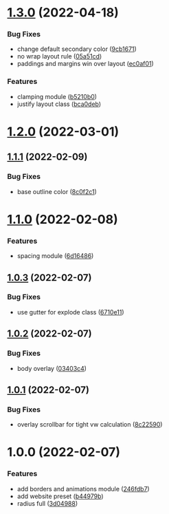 # [1.3.0](https://github.com/chialab/cells/compare/v1.2.0...v1.3.0) (2022-04-18)


### Bug Fixes

* change default secondary color ([9cb1671](https://github.com/chialab/cells/commit/9cb1671c4175ec70d4b05040b5fd76728abe09b0))
* no wrap layout rule ([05a51cd](https://github.com/chialab/cells/commit/05a51cd46d2046e2c1c9ac9b82abfd8e53fbb457))
* paddings and margins win over layout ([ec0af01](https://github.com/chialab/cells/commit/ec0af0177dfe500aeff56f72bd3f061d7610208e))


### Features

* clamping module ([b5210b0](https://github.com/chialab/cells/commit/b5210b0cc02278fd3c7aae42bb9850c0be737208))
* justify layout class ([bca0deb](https://github.com/chialab/cells/commit/bca0deb3de9c861ebb4bb272e04c359996dc4c36))

# [1.2.0](https://github.com/chialab/cells/compare/v1.1.1...v1.2.0) (2022-03-01)

## [1.1.1](https://github.com/chialab/cells/compare/v1.1.0...v1.1.1) (2022-02-09)


### Bug Fixes

* base outline color ([8c0f2c1](https://github.com/chialab/cells/commit/8c0f2c1bdb64a7a699289c1d371a4db03325da4d))

# [1.1.0](https://github.com/chialab/cells/compare/v1.0.3...v1.1.0) (2022-02-08)


### Features

* spacing module ([6d16486](https://github.com/chialab/cells/commit/6d1648686e97a7c352b327ced24790d67fc7b5b8))

## [1.0.3](https://github.com/chialab/cells/compare/v1.0.2...v1.0.3) (2022-02-07)


### Bug Fixes

* use gutter for explode class ([6710e11](https://github.com/chialab/cells/commit/6710e11c04f55cf0bf87c2bdf59ee4c7a584eb08))

## [1.0.2](https://github.com/chialab/cells/compare/v1.0.1...v1.0.2) (2022-02-07)


### Bug Fixes

* body overlay ([03403c4](https://github.com/chialab/cells/commit/03403c493ad30bf7a0ee7501a3240b4d585acd63))

## [1.0.1](https://github.com/chialab/cells/compare/v1.0.0...v1.0.1) (2022-02-07)


### Bug Fixes

* overlay scrollbar for tight vw calculation ([8c22590](https://github.com/chialab/cells/commit/8c225901c78ce9a1c4beaedd6153214dc049a517))

# 1.0.0 (2022-02-07)


### Features

* add borders and animations module ([246fdb7](https://github.com/chialab/cells/commit/246fdb7efa63411b90f5e085bcc79fe416cdde7d))
* add website preset ([b44979b](https://github.com/chialab/cells/commit/b44979bdb4d70382880dc20147591f1f88bb8ab6))
* radius full ([3d04988](https://github.com/chialab/cells/commit/3d04988ba258af24fc5490e6b9cae994c83f8a69))
